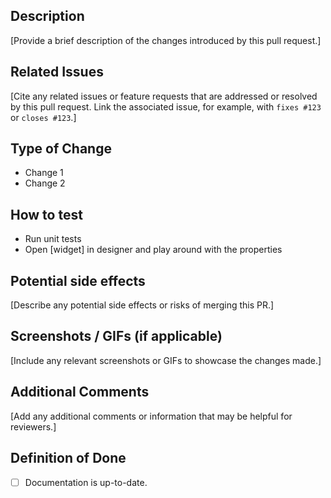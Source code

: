 ## Description

[Provide a brief description of the changes introduced by this pull request.]

## Related Issues

[Cite any related issues or feature requests that are addressed or resolved by this pull request. Link the associated issue, for example, with `fixes #123` or `closes #123`.]

## Type of Change

- Change 1
- Change 2

## How to test

- Run unit tests
- Open [widget] in designer and play around with the properties

## Potential side effects

[Describe any potential side effects or risks of merging this PR.]

## Screenshots / GIFs (if applicable)

[Include any relevant screenshots or GIFs to showcase the changes made.]

## Additional Comments

[Add any additional comments or information that may be helpful for reviewers.]

## Definition of Done
- [ ] Documentation is up-to-date.

